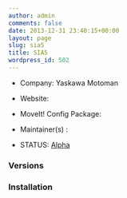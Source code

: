 ```yaml
---
author: admin
comments: false
date: 2013-12-31 23:40:15+00:00
layout: page
slug: sia5
title: SIA5
wordpress_id: 502
---
```



	
  * Company: Yaskawa Motoman

	
  * Website:

	
  * MoveIt! Config Package:

	
  * Maintainer(s) :

	
  * STATUS: [Alpha](/about/moveit-status#status-code-robots)




### Versions





	



### Installation







